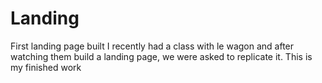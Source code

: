 # Landing
First landing page built
I recently had a class with le wagon and after watching them build a landing page, we were asked to replicate it. This is my finished work

